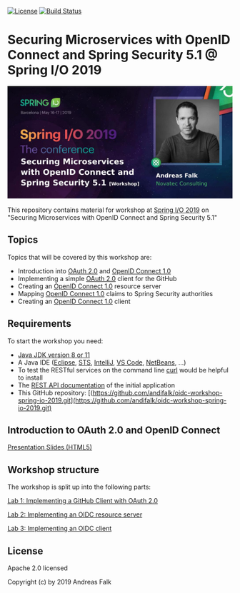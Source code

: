 [![License](https://img.shields.io/badge/License-Apache%20License%202.0-brightgreen.svg)][1]
[![Build Status](https://travis-ci.org/andifalk/oidc-workshop-spring-io-2019.svg?branch=master)](https://travis-ci.org/andifalk/oidc-workshop-spring-io-2019)

# Securing Microservices with OpenID Connect and Spring Security 5.1 @ Spring I/O 2019

![Spring IO Workshop 2019](docs/images/spring_io_2019_workshop.jpg)

This repository contains material for workshop at [Spring I/O 2019](https://2019.springio.net/) on "Securing Microservices with OpenID Connect and Spring Security 5.1"

## Topics

Topics that will be covered by this workshop are:

* Introduction into [OAuth 2.0](https://tools.ietf.org/html/rfc6749) and [OpenID Connect 1.0](https://openid.net/specs/openid-connect-core-1_0.html)
* Implementing a simple [OAuth 2.0](https://tools.ietf.org/html/rfc6749) client for the GitHub
* Creating an [OpenID Connect 1.0](https://openid.net/specs/openid-connect-core-1_0.html) resource server
* Mapping [OpenID Connect 1.0](https://openid.net/specs/openid-connect-core-1_0.html) claims to Spring Security authorities
* Creating an [OpenID Connect 1.0](https://openid.net/specs/openid-connect-core-1_0.html) client

## Requirements

To start the workshop you need:

* [Java JDK version 8 or 11](https://openjdk.java.net/install/)
* A Java IDE ([Eclipse](https://www.eclipse.org/), [STS](https://spring.io/tools), [IntelliJ](https://www.jetbrains.com/idea/), [VS Code](https://code.visualstudio.com/), [NetBeans](https://netbeans.org/), ...)
* To test the RESTful services on the command line [curl](https://curl.haxx.se/download.html) would be helpful to install
* The [REST API documentation](https://andifalk.github.io/oidc-workshop-spring-io-2019/api-doc.html) of the initial application
* This GitHub repository: [(https://github.com/andifalk/oidc-workshop-spring-io-2019.git](https://github.com/andifalk/oidc-workshop-spring-io-2019.git)

## Introduction to OAuth 2.0 and OpenID Connect

[Presentation Slides (HTML5)](https://andifalk.github.io/oidc-workshop-spring-io-2019/)

## Workshop structure

The workshop is split up into the following parts:

[Lab 1: Implementing a GitHub Client with OAuth 2.0](lab1/README.md)

[Lab 2: Implementing an OIDC resource server](lab2/README.md)

[Lab 3: Implementing an OIDC client](lab3/README.md)

## License

Apache 2.0 licensed

Copyright (c) by 2019 Andreas Falk

[1]:http://www.apache.org/licenses/LICENSE-2.0.txt





